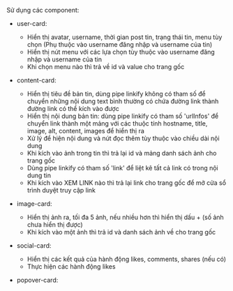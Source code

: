 Sử dụng các component:
- user-card:
	+ Hiển thị avatar, username, thời gian post tin, trạng thái tin, menu tùy chọn
	(Phụ thuộc vào username đăng nhập và username của tin)
	+ Hiển thị nút menu với các lựa chọn tùy thuộc vào username đăng nhập và username của tin
	+ Khi chọn menu nào thì trả về id và value cho trang gốc
- content-card:
	+ Hiển thị tiêu đề bản tin, dùng pipe linkify không có tham số để chuyển những nội dung text bình thường
	có chứa đường link thành đường link có thể kích vào được
	+ Hiển thị nội dung bản tin: dùng pipe linkify có tham số 'urlInfos' để chuyển link thành một mảng với các thuộc tính
    hostname, title, image, alt, content, images để hiển thị ra
	+ Xử lý để hiện nội dung và nút đọc thêm tùy thuộc vào chiều dài nội dung
	+ Khi kích vào ảnh trong tin thì trả lại id và mảng danh sách ảnh cho trang gốc
	+ Dùng pipe linkify có tham số 'link' để liệt kê tất cả link có trong nội dung tin
	+ Khi kích vào XEM LINK nào thì trả lại link cho trang gốc để mở cửa sổ trình duyệt truy cập link
- image-card:
	+ Hiển thị ảnh ra, tối đa 5 ảnh, nếu nhiều hơn thì hiển thị dấu + (số ảnh chưa hiển thị được) 
	+ Khi kích vào một ảnh thì trả id và danh sách ảnh về cho trang gốc
- social-card:
	+ Hiển thị các kết quả của hành động likes, comments, shares (nếu có)
	+ Thực hiện các hành động likes

- popover-card: